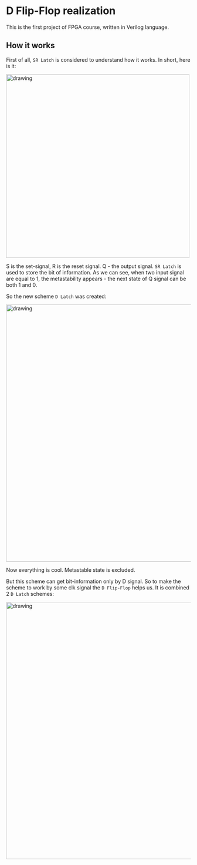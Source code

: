 # D Flip-Flop realization

This is the first project of FPGA course, written in Verilog language.

## How it works

First of all, `SR Latch` is considered to understand how it works.
In short, here is it:

<img src="https://i.stack.imgur.com/HKd5r.jpg" alt="drawing" width="500"/>

S is the set-signal, R is the reset signal. Q - the output signal. `SR Latch` is used to store the bit of information. As we can see, when two input signal are equal to 1, the metastability appears - the next state of Q signal can be both 1 and 0. 

So the new scheme `D Latch` was created: 

<img src="https://community.cadence.com/cfs-file/__key/telligent-evolution-components-attachments/00-27-00-00-00-03-00-42/04181.png" alt="drawing" width="700"/>

Now everything is cool. Metastable state is excluded. 

But this scheme can get bit-information only by D signal. So to make the scheme to work by some clk signal the `D Flip-Flop` helps us. It is combined 2 `D Latch` schemes:

<img src="https://www.researchgate.net/publication/268588476/figure/fig2/AS:355230110765056@1461704866050/Master-slave-positive-edge-triggered-D-flip-flop-circuit-using-D-latches.png" alt="drawing" width="700"/>

